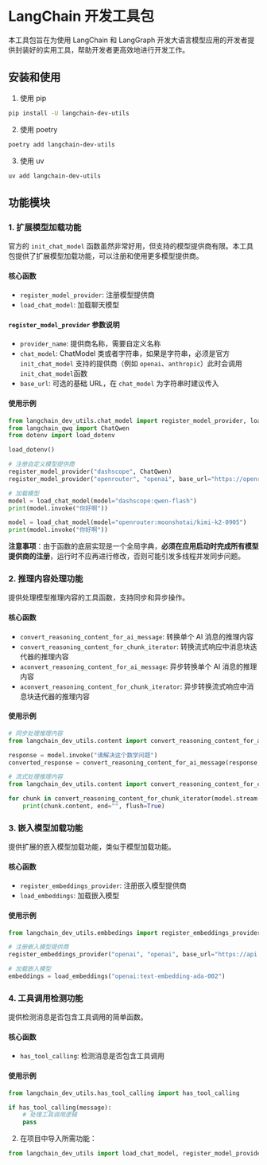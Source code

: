 # LangChain 开发工具包

本工具包旨在为使用 LangChain 和 LangGraph 开发大语言模型应用的开发者提供封装好的实用工具，帮助开发者更高效地进行开发工作。

## 安装和使用

1. 使用 pip

```bash
pip install -U langchain-dev-utils
```

2. 使用 poetry

```bash
poetry add langchain-dev-utils
```

3. 使用 uv

```bash
uv add langchain-dev-utils
```

## 功能模块

### 1. 扩展模型加载功能

官方的 `init_chat_model` 函数虽然非常好用，但支持的模型提供商有限。本工具包提供了扩展模型加载功能，可以注册和使用更多模型提供商。

#### 核心函数

- `register_model_provider`: 注册模型提供商
- `load_chat_model`: 加载聊天模型

#### `register_model_provider` 参数说明

- `provider_name`: 提供商名称，需要自定义名称
- `chat_model`: ChatModel 类或者字符串，如果是字符串，必须是官方 `init_chat_model` 支持的提供商（例如 `openai`、`anthropic`）此时会调用`init_chat_model`函数
- `base_url`: 可选的基础 URL，在 `chat_model` 为字符串时建议传入

#### 使用示例

```python
from langchain_dev_utils.chat_model import register_model_provider, load_chat_model
from langchain_qwq import ChatQwen
from dotenv import load_dotenv

load_dotenv()

# 注册自定义模型提供商
register_model_provider("dashscope", ChatQwen)
register_model_provider("openrouter", "openai", base_url="https://openrouter.ai/api/v1")

# 加载模型
model = load_chat_model(model="dashscope:qwen-flash")
print(model.invoke("你好啊"))

model = load_chat_model(model="openrouter:moonshotai/kimi-k2-0905")
print(model.invoke("你好啊"))
```

**注意事项**：由于函数的底层实现是一个全局字典，**必须在应用启动时完成所有模型提供商的注册**，运行时不应再进行修改，否则可能引发多线程并发同步问题。

### 2. 推理内容处理功能

提供处理模型推理内容的工具函数，支持同步和异步操作。

#### 核心函数

- `convert_reasoning_content_for_ai_message`: 转换单个 AI 消息的推理内容
- `convert_reasoning_content_for_chunk_iterator`: 转换流式响应中消息块迭代器的推理内容
- `aconvert_reasoning_content_for_ai_message`: 异步转换单个 AI 消息的推理内容
- `aconvert_reasoning_content_for_chunk_iterator`: 异步转换流式响应中消息块迭代器的推理内容

#### 使用示例

```python
# 同步处理推理内容
from langchain_dev_utils.content import convert_reasoning_content_for_ai_message

response = model.invoke("请解决这个数学问题")
converted_response = convert_reasoning_content_for_ai_message(response, think_tag=("", ""))

# 流式处理推理内容
from langchain_dev_utils.content import convert_reasoning_content_for_chunk_iterator

for chunk in convert_reasoning_content_for_chunk_iterator(model.stream("请解决这个数学问题"), think_tag=("", "")):
    print(chunk.content, end="", flush=True)
```

### 3. 嵌入模型加载功能

提供扩展的嵌入模型加载功能，类似于模型加载功能。

#### 核心函数

- `register_embeddings_provider`: 注册嵌入模型提供商
- `load_embeddings`: 加载嵌入模型

#### 使用示例

```python
from langchain_dev_utils.embbedings import register_embeddings_provider, load_embeddings

# 注册嵌入模型提供商
register_embeddings_provider("openai", "openai", base_url="https://api.openai.com/v1")

# 加载嵌入模型
embeddings = load_embeddings("openai:text-embedding-ada-002")
```

### 4. 工具调用检测功能

提供检测消息是否包含工具调用的简单函数。

#### 核心函数

- `has_tool_calling`: 检测消息是否包含工具调用

#### 使用示例

```python
from langchain_dev_utils.has_tool_calling import has_tool_calling

if has_tool_calling(message):
    # 处理工具调用逻辑
    pass
```

2. 在项目中导入所需功能：

```python
from langchain_dev_utils import load_chat_model, register_model_provider
```
